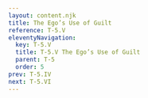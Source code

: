 ```yaml
---
layout: content.njk
title: The Ego’s Use of Guilt
reference: T-5.V
eleventyNavigation:
  key: T-5.V
  title: T-5.V The Ego’s Use of Guilt
  parent: T-5
  order: 5
prev: T-5.IV
next: T-5.VI
---
```



